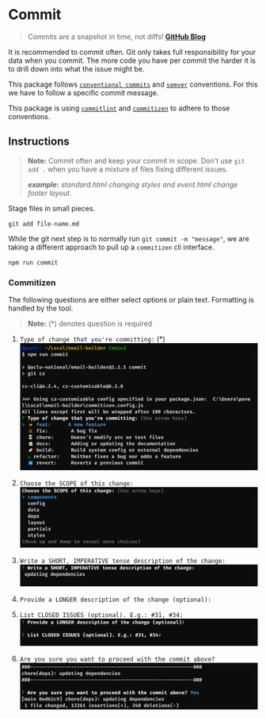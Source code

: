 # Commit

> Commits are a snapshot in time, not diffs! [**GitHub Blog**](https://github.blog/2020-12-17-commits-are-snapshots-not-diffs/)

It is recommended to commit often. Git only takes full responsibility for your data when you commit. The more code you have per commit the harder it is to drill down into what the issue might be.

This package follows [`conventional commits`](https://www.conventionalcommits.org/en/v1.0.0/) and [`semver`](https://semver.org/) conventions. For this we have to follow a specific commit message.

This package is using [`commitlint`](https://github.com/conventional-changelog/commitlint) and [`commitizen`](https://github.com/commitizen/cz-cli) to adhere to those conventions.

## Instructions

> **Note:** Commit often and keep your commit in scope. Don't use `git add .` when you have a mixture of files fixing different issues.
>
> _**example:** standard.html changing styles and event.html change footer layout._

Stage files in small pieces.

```
git add file-name.md
```

While the git next step is to normally run `git commit -m "message"`, we are taking a different approach to pull up a `commitizen` cli interface.

```
npm run commit
```

### Commitizen

The following questions are either select options or plain text. Formatting is handled by the tool.

> **Note:** (\*) denotes question is required

1. `Type of change that you're committing:` (\*)
   ![npm run commit](../static/screenshots/npm-commit.png)
   <br />
2. `Choose the SCOPE of this change:`
   ![commit scopes](../static/screenshots/commit-scopes.png)
   <br />
3. `Write a SHORT, IMPERATIVE tense description of the change:`
   ![commit message](../static/screenshots/commit-message.png)
   <br />
4. `Provide a LONGER description of the change (optional):`

5. `List CLOSED ISSUES (optional). E.g.: #31, #34:`
   ![commit optional](../static/screenshots/commit-optional.png)
   <br />
6. `Are you sure you want to proceed with the commit above?`
   ![confirm commit message](../static/screenshots/commit-confirm.png)
